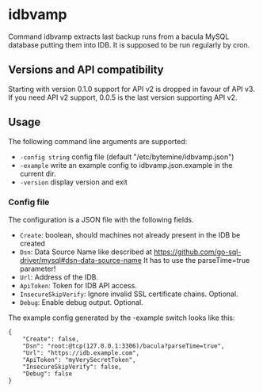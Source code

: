 # idbvamp

Command idbvamp extracts last backup runs from a bacula MySQL database
putting them into IDB. It is supposed to be run regularly by cron.

## Versions and API compatibility

Starting with version 0.1.0 support for API v2 is dropped in favour of API v3.
If you need API v2 support, 0.0.5 is the last version supporting API v2.

## Usage

The following command line arguments are supported:

- `-config string`
    config file (default "/etc/bytemine/idbvamp.json")
- `-example`
    write an example config to idbvamp.json.example in the current dir.
- `-version`
    display version and exit

### Config file

The configuration is a JSON file with the following fields.

- `Create`: boolean, should machines not already present in the IDB be created
- `Dsn`: Data Source Name like described at
    https://github.com/go-sql-driver/mysql#dsn-data-source-name
    It has to use the parseTime=true parameter!
- `Url`: Address of the IDB.
- `ApiToken`: Token for IDB API access.
- `InsecureSkipVerify`: Ignore invalid SSL certificate chains. Optional.
- `Debug`: Enable debug output. Optional.

The example config generated by the -example switch looks like this: 

    {
        "Create": false,
        "Dsn": "root:@tcp(127.0.0.1:3306)/bacula?parseTime=true",
        "Url": "https://idb.example.com",
        "ApiToken": "myVerySecretToken",
        "InsecureSkipVerify": false,
        "Debug": false
    }


